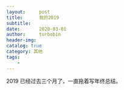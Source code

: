 ```yaml
---
layout:     post
title:      我的2019
subtitle:
date:       2020-03-01
author:     turbobin
header-img:
catalog: true
category: 其他
tags:
    - 
---
```


2019 已经过去三个月了，一直拖着写年终总结。






